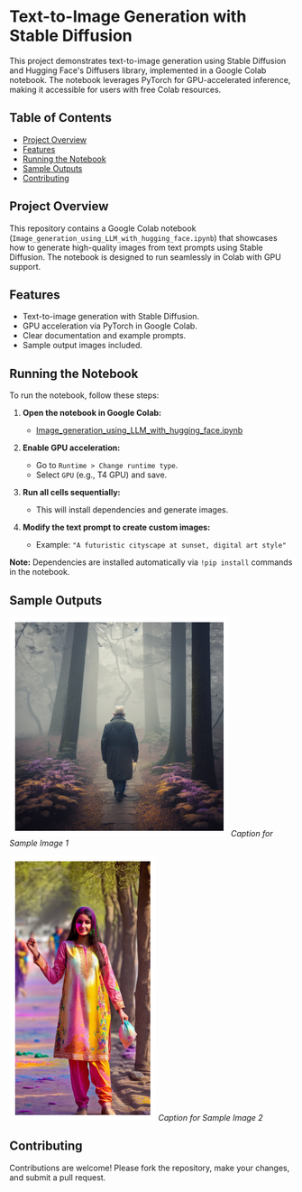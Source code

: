 # Text-to-Image Generation with Stable Diffusion

This project demonstrates text-to-image generation using Stable Diffusion and Hugging Face's Diffusers library, implemented in a Google Colab notebook. The notebook leverages PyTorch for GPU-accelerated inference, making it accessible for users with free Colab resources.

## Table of Contents
- [Project Overview](#project-overview)
- [Features](#features)
- [Running the Notebook](#running-the-notebook)
- [Sample Outputs](#sample-outputs)
- [Contributing](#contributing)

## Project Overview

This repository contains a Google Colab notebook (`Image_generation_using_LLM_with_hugging_face.ipynb`) that showcases how to generate high-quality images from text prompts using Stable Diffusion. The notebook is designed to run seamlessly in Colab with GPU support.

## Features
- Text-to-image generation with Stable Diffusion.
- GPU acceleration via PyTorch in Google Colab.
- Clear documentation and example prompts.
- Sample output images included.

## Running the Notebook

To run the notebook, follow these steps:

1. **Open the notebook in Google Colab:**
   - [Image_generation_using_LLM_with_hugging_face.ipynb](#)

2. **Enable GPU acceleration:**
   - Go to `Runtime > Change runtime type`.
   - Select `GPU` (e.g., T4 GPU) and save.

3. **Run all cells sequentially:**
   - This will install dependencies and generate images.

4. **Modify the text prompt to create custom images:**
   - Example: `"A futuristic cityscape at sunset, digital art style"`

**Note:** Dependencies are installed automatically via `!pip install` commands in the notebook.

## Sample Outputs
![Sample Image 1](outputs/HFImg1.png)
*Caption for Sample Image 1*

![Sample Image 2](outputs/HFImg2.png)
*Caption for Sample Image 2*

## Contributing

Contributions are welcome! Please fork the repository, make your changes, and submit a pull request.

